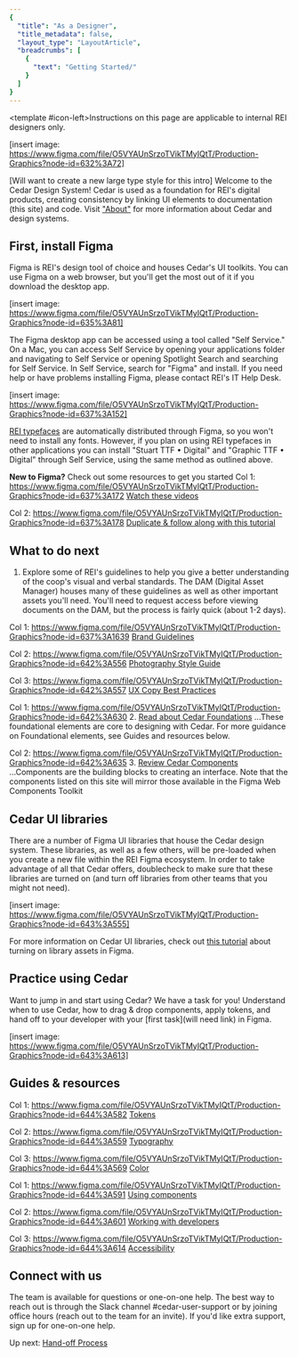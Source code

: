 ```yaml
---
{
  "title": "As a Designer",
  "title_metadata": false,
  "layout_type": "LayoutArticle",
  "breadcrumbs": [
    {
      "text": "Getting Started/"
    }
  ]
}
---
```


[cedar-user-support-link]: https://rei.slack.com/messages/CA58YCGN4
<cdr-banner type="warning" aria-live="polite"><template #icon-left><icon-warning-fill inherit-color /></template>Instructions on this page are applicable to internal REI designers only.</cdr-banner>
<cdr-doc-table-of-contents-shell parentSelector='h2' childSelector='h3'>



[insert image: https://www.figma.com/file/O5VYAUnSrzoTVikTMyIQtT/Production-Graphics?node-id=632%3A72] 

[Will want to create a new large type style for this intro] Welcome to the Cedar Design System! Cedar is used as a foundation for REI's digital products, creating consistency by linking UI elements to documentation (this site) and code. Visit ["About"](../../about/cedar-design-system/) for more information about Cedar and design systems.
  
  ## First, install Figma
Figma is REI's design tool of choice and houses Cedar's UI toolkits. You can use Figma on a web browser, but you'll get the most out of it if you download the desktop app.
  
  [insert image: https://www.figma.com/file/O5VYAUnSrzoTVikTMyIQtT/Production-Graphics?node-id=635%3A81]
  
  The Figma desktop app can be accessed using a tool called "Self Service." On a Mac, you can access Self Service by opening your applications folder and navigating to Self Service or opening Spotlight Search and searching for Self Service. In Self Service, search for "Figma" and install. If you need help or have problems installing Figma, please contact REI's IT Help Desk.
  
  [insert image: https://www.figma.com/file/O5VYAUnSrzoTVikTMyIQtT/Production-Graphics?node-id=637%3A152]
  
  [REI typefaces](../../foundation/typography/) are automatically distributed through Figma, so you won't need to install any fonts. However, if you plan on using REI typefaces in other applications you can install "Stuart TTF • Digital" and "Graphic TTF • Digital" through Self Service, using the same method as outlined above.
  
 **New to Figma?** Check out some resources to get you started
 Col 1: https://www.figma.com/file/O5VYAUnSrzoTVikTMyIQtT/Production-Graphics?node-id=637%3A172
  [Watch these videos](https://www.youtube.com/playlist?list=PLXDU_eVOJTx7QHLShNqIXL1Cgbxj7HlN4)
  
  Col 2: https://www.figma.com/file/O5VYAUnSrzoTVikTMyIQtT/Production-Graphics?node-id=637%3A178
  [Duplicate & follow along with this tutorial](https://www.figma.com/community/file/1014578976664907444)

## What to do next
1. Explore some of REI's guidelines to help you give a better understanding of the coop's visual and verbal standards. The DAM (Digital Asset Manager) houses many of these guidelines as well as other important assets you'll need. You'll need to request access before viewing documents on the DAM, but the process is fairly quick (about 1-2 days).
  
  Col 1: https://www.figma.com/file/O5VYAUnSrzoTVikTMyIQtT/Production-Graphics?node-id=637%3A1639
  [Brand Guidelines](https://public.cloud-dam.rei.com/api/public/content/7d09614ed12d4f4d8c56060a2f298c73)
  
  Col 2: https://www.figma.com/file/O5VYAUnSrzoTVikTMyIQtT/Production-Graphics?node-id=642%3A556
  [Photography Style Guide](https://www.cloud-dam.rei.com/en-us/AssetGuidesandCreativeStandards/AssetGuideBuild/REIPhotographyStandards)
  
  Col 3: https://www.figma.com/file/O5VYAUnSrzoTVikTMyIQtT/Production-Graphics?node-id=642%3A557
  [UX Copy Best Practices](https://confluence.rei.com/pages/viewpage.action?spaceKey=DRCREAT&title=UX+Copy+Best+Practices)
  
  
  Col 1: https://www.figma.com/file/O5VYAUnSrzoTVikTMyIQtT/Production-Graphics?node-id=642%3A630
  2. [Read about Cedar Foundations](../../foundation/experience-principles/)
  ...These foundational elements are core to designing with Cedar. For more guidance on Foundational elements, see Guides and resources below.
  
  Col 2: https://www.figma.com/file/O5VYAUnSrzoTVikTMyIQtT/Production-Graphics?node-id=642%3A635
  3. [Review Cedar Components](../../components/accordion/)
  ...Components are the building blocks to creating an interface. Note that the components listed on this site will mirror those available in the Figma Web Components Toolkit

## Cedar UI libraries
There are a number of Figma UI libraries that house the Cedar design system. These libraries, as well as a few others, will be pre-loaded when you create a new file within the REI Figma ecosystem. In order to take advantage of all that Cedar offers, doublecheck to make sure that these libraries are turned on (and turn off libraries from other teams that you might not need).
  
  [insert image: https://www.figma.com/file/O5VYAUnSrzoTVikTMyIQtT/Production-Graphics?node-id=643%3A555]
  
  For more information on Cedar UI libraries, check out [this tutorial](https://www.figma.com/file/9V46NiDSDfg1crbdOKpIVN/Turning-on-Libraries%3A-Tutorial?node-id=0%3A1) about turning on library assets in Figma.


## Practice using Cedar
Want to jump in and start using Cedar? We have a task for you! Understand when to use Cedar, how to drag & drop components, apply tokens, and hand off to your developer with your [first task](will need link) in Figma.
  
  [insert image: https://www.figma.com/file/O5VYAUnSrzoTVikTMyIQtT/Production-Graphics?node-id=643%3A613]

## Guides & resources
  
  Col 1: https://www.figma.com/file/O5VYAUnSrzoTVikTMyIQtT/Production-Graphics?node-id=644%3A582
  [Tokens](https://www.figma.com/file/dZF2dkGLlu14ROjoPLGIbH/Tokens%3A-Tutorial?node-id=1%3A9)
  
  Col 2: https://www.figma.com/file/O5VYAUnSrzoTVikTMyIQtT/Production-Graphics?node-id=644%3A559
  [Typography](https://www.figma.com/file/BIHbjk562VfoKMsHYS2rwg/Typography-in-Cedar%3A-Tutorial?node-id=1301%3A454)
  
  Col 3: https://www.figma.com/file/O5VYAUnSrzoTVikTMyIQtT/Production-Graphics?node-id=644%3A569
  [Color](https://www.figma.com/file/I7siXZNfjZVgKoK7RcD1NO/Color%3A-Tutorial?node-id=1%3A9)
  
Col 1: https://www.figma.com/file/O5VYAUnSrzoTVikTMyIQtT/Production-Graphics?node-id=644%3A591
  [Using components](https://www.figma.com/file/RJHI65TqMff7F3faj0Fx2R/Using-Components%3A-Tutorial?node-id=2%3A9)
  
  Col 2: https://www.figma.com/file/O5VYAUnSrzoTVikTMyIQtT/Production-Graphics?node-id=644%3A601
  [Working with developers](https://www.figma.com/file/JrslK3sYjWiPclHj0f4SEZ/Working-with-Developers%3A-Tutorial?node-id=2%3A7)
  
  Col 3: https://www.figma.com/file/O5VYAUnSrzoTVikTMyIQtT/Production-Graphics?node-id=644%3A614
  [Accessibility](https://www.figma.com/file/tdZn3PIv5B1G6OX8zPkQDb/Accessibility%3A-Tutorial?node-id=1%3A11)
  
  ## Connect with us
  The team is available for questions or one-on-one help. The best way to reach out is through the Slack channel #cedar-user-support or by joining office hours (reach out to the team for an invite). If you'd like extra support, sign up for one-on-one help.
  
  Up next: [Hand-off Process](../../getting-started/hand-off/)

<br/><br/>  

</cdr-doc-table-of-contents-shell>
